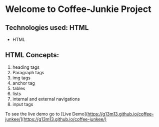# Welcome to Coffee-Junkie Project

## Technologies used: HTML
- HTML

## HTML Concepts:
1. heading tags
2. Paragraph tags
3. img tags
4. anchor tag
5. tables
6. lists
7. internal and external navigations
8. input tags

To see the live demo go to [Live Demo](https://g13m13.github.io/coffee-junkee/](https://g13m13.github.io/coffee-junkee/)
